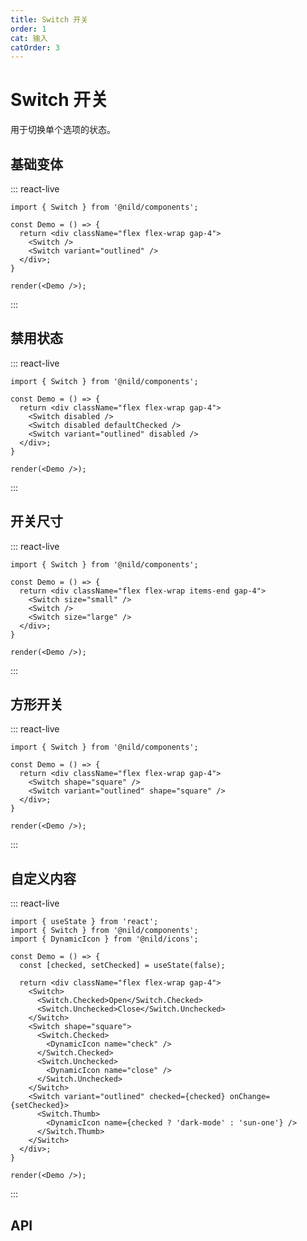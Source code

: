 ```yaml
---
title: Switch 开关
order: 1
cat: 输入
catOrder: 3
---
```


# Switch 开关

用于切换单个选项的状态。

## 基础变体

::: react-live
```tsx
import { Switch } from '@nild/components';

const Demo = () => {
  return <div className="flex flex-wrap gap-4">
    <Switch />
    <Switch variant="outlined" />
  </div>;
}

render(<Demo />);
```
:::

## 禁用状态

::: react-live
```tsx
import { Switch } from '@nild/components';

const Demo = () => {
  return <div className="flex flex-wrap gap-4">
    <Switch disabled />
    <Switch disabled defaultChecked />
    <Switch variant="outlined" disabled />
  </div>;
}

render(<Demo />);
```
:::

## 开关尺寸

::: react-live
```tsx
import { Switch } from '@nild/components';

const Demo = () => {
  return <div className="flex flex-wrap items-end gap-4">
    <Switch size="small" />
    <Switch />
    <Switch size="large" />
  </div>;
}

render(<Demo />);
```
:::

## 方形开关

::: react-live
```tsx
import { Switch } from '@nild/components';

const Demo = () => {
  return <div className="flex flex-wrap gap-4">
    <Switch shape="square" />
    <Switch variant="outlined" shape="square" />
  </div>;
}

render(<Demo />);
```
:::

## 自定义内容

::: react-live
```tsx
import { useState } from 'react';
import { Switch } from '@nild/components';
import { DynamicIcon } from '@nild/icons';

const Demo = () => {
  const [checked, setChecked] = useState(false);

  return <div className="flex flex-wrap gap-4">
    <Switch>
      <Switch.Checked>Open</Switch.Checked>
      <Switch.Unchecked>Close</Switch.Unchecked>
    </Switch>
    <Switch shape="square">
      <Switch.Checked>
        <DynamicIcon name="check" />
      </Switch.Checked>
      <Switch.Unchecked>
        <DynamicIcon name="close" />
      </Switch.Unchecked>
    </Switch>
    <Switch variant="outlined" checked={checked} onChange={setChecked}>
      <Switch.Thumb>
        <DynamicIcon name={checked ? 'dark-mode' : 'sun-one'} />
      </Switch.Thumb>
    </Switch>
  </div>;
}

render(<Demo />);
```
:::

## API

<!--@include: ../../../../packages/components/src/switch/API.zh-CN.md-->
